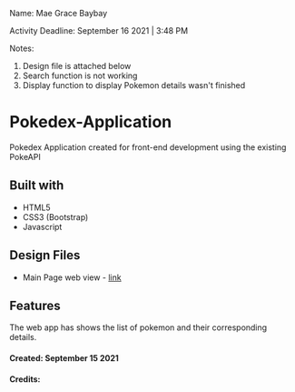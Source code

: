 Name: Mae Grace Baybay

Activity Deadline: September 16 2021 | 3:48 PM

Notes: 
1. Design file is attached below
2. Search function is not working
3. Display function to display Pokemon details wasn't finished 

# Pokedex-Application
Pokedex Application created for front-end development using the existing PokeAPI

## Built with
- HTML5
- CSS3 (Bootstrap)
- Javascript

## Design Files
- Main Page web view - [link](https://www.figma.com/proto/PJ6XuVo3pid9VlIL4FUXtT/Pokedex?page-id=0%3A1&node-id=2%3A2&viewport=241%2C48%2C0.64&scaling=contain&starting-point-node-id=2%3A2)

## Features
The web app has shows the list of pokemon and their corresponding details.

#### Created: September 15 2021
#### Credits:
